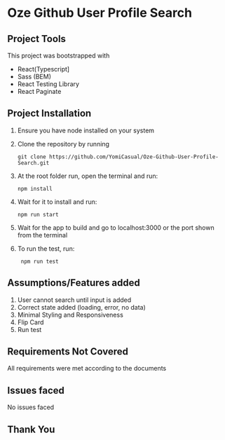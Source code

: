 # Oze Github User Profile Search

## Project Tools

This project was bootstrapped with

- React(Typescript]
- Sass (BEM)
- React Testing Library
- React Paginate

## Project Installation

1.  Ensure you have node installed on your system
2.  Clone the repository by running
    ```
    git clone https://github.com/YomiCasual/Oze-Github-User-Profile-Search.git
    ```
3.  At the root folder run, open the terminal and run:
    ```
    npm install
    ```
4.  Wait for it to install and run:
    ```
    npm run start
    ```
5.  Wait for the app to build and go to localhost:3000 or the port shown from the terminal

6.  To run the test, run:
    ```
     npm run test
    ```

## Assumptions/Features added

1. User cannot search until input is added
2. Correct state added (loading, error, no data)
3. Minimal Styling and Responsiveness
4. Flip Card
5. Run test

## Requirements Not Covered

All requirements were met according to the documents

## Issues faced

No issues faced

## Thank You
